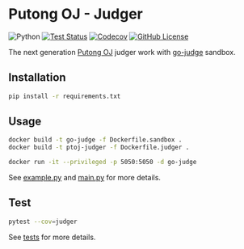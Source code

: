 # Putong OJ - Judger

![Python](https://img.shields.io/badge/python-%3E%3D3.11-blue)
[![Test Status](https://img.shields.io/github/actions/workflow/status/net-escape/ptoj-judger/ci.yml?label=test)](https://github.com/net-escape/ptoj-judger/actions/workflows/ci.yml)
[![Codecov](https://img.shields.io/codecov/c/github/net-escape/ptoj-judger/main)](https://app.codecov.io/github/net-escape/ptoj-judger)
[![GitHub License](https://img.shields.io/github/license/net-escape/ptoj-judger)](https://github.com/net-escape/ptoj-judger/blob/main/LICENSE)

The next generation [Putong OJ](https://github.com/acm309/PutongOJ) judger 
work with [go-judge](https://github.com/criyle/go-judge) sandbox.

## Installation

```bash
pip install -r requirements.txt
```

## Usage

```bash
docker build -t go-judge -f Dockerfile.sandbox .
docker build -t ptoj-judger -f Dockerfile.judger .
```

```bash
docker run -it --privileged -p 5050:5050 -d go-judge
```

See [example.py](example.py) and [main.py](main.py) for more details.

## Test

```bash
pytest --cov=judger
```

See [tests](tests) for more details.
